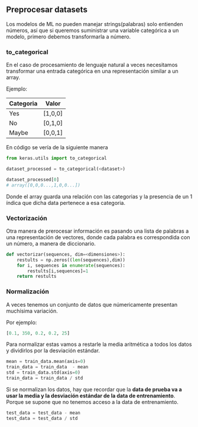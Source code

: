## Preprocesar datasets

Los modelos de ML no pueden manejar strings(palabras) solo entienden números, así que si queremos suministrar una variable categórica a un modelo, primero debemos transformarla a número.

### to_categorical

En el caso de procesamiento de lenguaje natural a veces necesitamos transformar una entrada categórica en una representación similar a un array.

Ejemplo:

| Categoria | Valor   |
| --------- | ------- |
| Yes       | [1,0,0] |
| No        | [0,1,0] |
| Maybe     | [0,0,1] |


En código se vería de la siguiente manera

``` python
from keras.utils import to_categorical

dataset_processed = to_categorical(<dataset>)

dataset_processed[0]
# array([0,0,0...,1,0,0...])
```

Donde el array guarda una relación con las categorias y la presencia de un 1 índica que dicha data pertenece a esa categoria.

### Vectorización

Otra manera de prerocesar información es pasando una lista de palabras a una representación de vectores, donde cada palabra es correspondida con un número, a manera de diccionario.

``` python
def vectorizar(sequences, dim=<dimensiones>):
    restults = np.zeros((len(sequences),dim))
    for i, sequences in enumerate(sequences):
        restults[i,sequences]=1
    return restults     
```

### Normalización

A veces tenemos un conjunto de datos que númericamente presentan muchísima variación. 

Por ejemplo:

``` python
[0.1, 350, 0.2, 0.2, 25]
```

Para normalizar estas vamos a restarle la media aritmética a todos los datos y dividirlos por la desviación estándar.

``` python
mean = train_data.mean(axis=0)
train_data = train_data  - mean
std = train_data.std(axis=0)
train_data = train_data / std
```

Si se normalizan los datos, hay que recordar que la **data de prueba va a usar la media y la desviación estándar de la data de entrenamiento**. Porque se supone que no tenemos acceso a la data de entrenamiento.

``` python
test_data = test_data - mean
test_data = test_data / std
```
